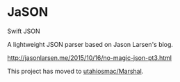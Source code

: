 # JaSON
Swift JSON

A lightweight JSON parser based on Jason Larsen's blog.

http://jasonlarsen.me/2015/10/16/no-magic-json-pt3.html

This project has moved to [utahiosmac/Marshal](https://github.com/utahiosmac/Marshal).
